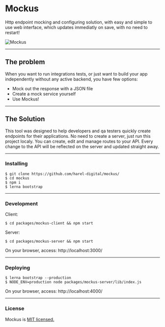 # Mockus
Http endpoint mocking and configuring solution, with easy and simple to use web interface, which updates immediatly on save, with no need to restart!

![Mockus](https://i.imgur.com/ryIVgzb.jpg)

---
## The problem
When you want to run integrations tests, or just want to build your app independently without any active backend, you have few options:

- Mock out the response with a JSON file
- Create a mock service yourself
- Use Mockus!

---
## The Solution
This tool was designed to help developers and qa testers quickly create endpoints for their applications. No need to create a server, just run this project localy. You can create, edit and manage routes to your API. Every change to the API will be reflected on the server and updated straight away.

---
### Installing
```
$ git clone https://github.com/harel-digital/mockus/
$ cd mockus
$ npm i
$ lerna bootstrap
```
---
### Development
Client:
```
$ cd packages/mockus-client && npm start
```
Server:
```
$ cd packages/mockus-server && npm start
```
On your browser, access: http://localhost:3000/

---
### Deploying
```
$ lerna bootstrap --production
$ NODE_ENV=production node packages/mockus-server/lib/index.js
```
On your browser, access: http://localhost:4000/

---
### License
Mockus is [MIT licensed.](https://github.com/harel-digital/mockus/blob/master/LICENSE)